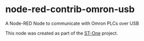 # node-red-contrib-omron-usb
A Node-RED Node to communicate with Omron PLCs over USB

This node was created as part of the [ST-One](https://st-one.io) project.